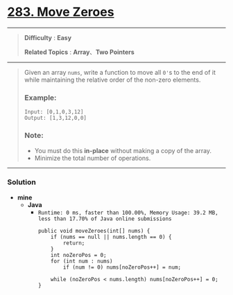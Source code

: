 # [283. Move Zeroes](https://leetcode.com/problems/move-zeroes/description/)
---

> **Difficulty** : **Easy**
>
> **Related Topics** : **Array**、**Two Pointers**

---

> Given an array `nums`, write a function to move all `0'`s to the end of it while maintaining the relative order of the non-zero elements.
>
> ### Example:
> ```
> Input: [0,1,0,3,12]
> Output: [1,3,12,0,0]
> ```
>
> ### Note:
> * You must do this **in-place** without making a copy of the array.
> * Minimize the total number of operations.

---

### Solution
* **mine**
  * **Java**
    * `Runtime: 0 ms, faster than 100.00%, Memory Usage: 39.2 MB, less than 17.70% of Java online submissions`
      ```
      public void moveZeroes(int[] nums) {
          if (nums == null || nums.length == 0) {
              return;
          }
          int noZeroPos = 0;
          for (int num : nums)
              if (num != 0) nums[noZeroPos++] = num;
  
          while (noZeroPos < nums.length) nums[noZeroPos++] = 0;
      }
      ```
